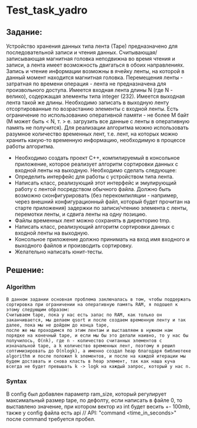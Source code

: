 # Test_task_yadro

## Задание:
Устройство хранения данных типа лента (Таре) предназначено для последовательной записи и чтения данных. Считывающая/записывающая магнитная головка неподвижна во время чтения и записи, а лента имеет возможность двигаться в
обоих направлениях. Запись и чтение информации возможны в ячейку ленты, на которой в данный момент находится магнитная головка.
Перемещения ленты - затратная по времени операция - лента не предназначена для произвольного доступа.
Имеется входная лента длины N (где N - велико), содержащая элементы типа integer (232).
Имеется выходная лента такой же длины. Необходимо записать в выходную ленту отсортированные по возрастанию элементы с входной ленты. Есть ограничение по использованию оперативной памяти - не более М байт (М может быть < N, т. > е. загрузить все данные с ленты в оперативную память не получится). Для реализации алгоритма можно использовать разумное количество временных лент, т.е. лент, на которых можно хранить какую-то временную информацию, необходимую в процессе работы алгоритма.
- Необходимо создать проект С++, компилируемый в консольное приложение, которое реализует алгоритм сортировки данных с входной ленты на выходную. Необходимо сделать следующее:
- Определить интерфейс для работы с устройством типа лента.
- Написать класс, реализующий этот интерфейс и эмулирующий работу с лентой посредством обычного файла. Должно быть возможно сконфигурировать (без перекомпиляции - например, через внешний конфигурационный файл, который будет прочитан на старте приложения) задержки по записи/чтению элемента с ленты, перемотки ленты, и сдвига ленты на одну позицию.
- Файлы временных лент можно сохранять в директорию tmp.
- Написать класс, реализующий алгоритм сортировки данных с входной ленты на выходную.
- Консольное приложение должно принимать на вход имя входного и выходного файлов и производить сортировку.
- Желательно написать юнит-тесты.

## Решение:
### Algorithm
```
В данном задании основная проблема заключалась в том, чтобы поддержать сортировка при ограничении на оперативную память RAM, я подошел к этому следующим образом:
Считываем tape, пока у нас есть запас по RAM, как только он заканчивается, мы делаем qsort и после создаем временную ленту и так далее, пока мы не дойдем до конца tape,
после же мы проходимся по этим лентам и выставляем в нужном нам порядке на конечный tape, и если мы бы это делали наивно, то у нас бы получилось, O(nk), где n - количество считанных элементов с изначальной tape, а k количество временных лент, поэтому я решил соптимизировать до O(nlogk), а именно создал heap благодаря библиотеке algorithm и после положил k элементов, и после на каждой итерации мы будем доставать и снова класть в heap элемент, так как наша куча всегда не будет превышать k -> logk на каждый запрос, который у нас n.
```
### Syntax
В config был добавлен параметр ram_size, который регулирует максимальный размер tape, по дефолту, если написать в файле 0, то выставлено значение, при котором вектор из int будет весить +- 100mb, также у config файла есть api
// API: "command <time_in_seconds>" после command требуется пробел.


